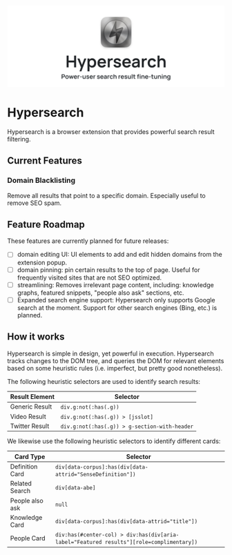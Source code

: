 <p align="center">
  <picture>
    <source srcset="./docs/logo_dark.png" media="(prefers-color-scheme: dark)">
    <source srcset="./docs/logo_light.png" media="(prefers-color-scheme: light), (prefers-color-scheme: no-preference)">
    <img src="/docs/logo_light.png" alt="Hypersearch Logo" />
  </picture>
</p>

# Hypersearch

Hypersearch is a browser extension that provides powerful search result filtering.

## Current Features

### Domain Blacklisting

Remove all results that point to a specific domain. Especially useful to remove SEO spam.

## Feature Roadmap

These features are currently planned for future releases:

- [ ] domain editing UI: UI elements to add and edit hidden domains from the extension popup.
- [ ] domain pinning: pin certain results to the top of page. Useful for frequently visited sites that are not SEO optimized.
- [ ] streamlining: Removes irrelevant page content, including: knowledge graphs, featured snippets, "people also ask" sections, etc.
- [ ] Expanded search engine support: Hypersearch only supports Google search at the moment. Support for other search engines (Bing, etc.) is planned.

## How it works

Hypersearch is simple in design, yet powerful in execution. Hypersearch tracks changes to the DOM tree, and queries the DOM for relevant elements based on some heuristic rules (i.e. imperfect, but pretty good nonetheless).

The following heuristic selectors are used to identify search results:

| Result Element | Selector                                      |
| -------------- | --------------------------------------------- |
| Generic Result | `div.g:not(:has(.g))`                         |
| Video Result   | `div.g:not(:has(.g)) > [jsslot]`              |
| Twitter Result | `div.g:not(:has(.g)) > g-section-with-header` |

We likewise use the following heuristic selectors to identify different cards:

| Card Type       | Selector                                                                                 |
| --------------- | ---------------------------------------------------------------------------------------- |
| Definition Card | `div[data-corpus]:has(div[data-attrid="SenseDefinition"])`                               |
| Related Search  | `div[data-abe]`                                                                          |
| People also ask | `null`                                                                                   |
| Knowledge Card  | `div[data-corpus]:has(div[data-attrid="title"])`                                         |
| People Card     | `div:has(#center-col) > div:has(div[aria-label="Featured results"][role=complimentary])` |
